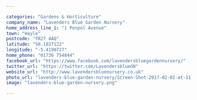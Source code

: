 ```yaml
---

categories: "Gardens & Horticulture"
company_name: "Lavenders Blue Garden Nursery"
home_address_line_1: "1 Penpol Avenue"
town: "Hayle"
postcode: "TR27 4AQ"
latitude: "50.1837122"
longitude: "-5.4190727"
home_phone: "01736 754844"
facebook_url: "https://www.facebook.com/lavendersbluegardennursery/"
twitter_url: "https://twitter.com/LavendersblueGN"
website_url: "http://www.lavendersbluenursery.co.uk"
photo_url: "lavenders-blue-garden-nursery/Screen-Shot-2017-02-02-at-11.20.37.png.png"
image: "lavenders-blue-garden-nursery.png"

---
```

